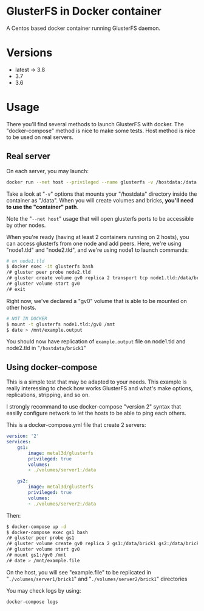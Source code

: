 # GlusterFS in Docker container

A Centos based docker container running GlusterFS daemon.

# Versions

- latest -> 3.8
- 3.7
- 3.6

# Usage

There you'll find several methods to launch GlusterFS with docker. The "docker-compose" method is nice to make some tests. Host method is nice to be used on real servers. 

## Real server

On each server, you may launch:

```bash
docker run --net host --privileged --name glusterfs -v /hostdata:/data  metal3d/glusterfs
```

Take a look at "`-v`" options that mounts your "/hostdata" directory inside the container as "/data". 
When you will create volumes and bricks, **you'll need to use the "container" path**. 

Note the "`--net host`" usage that will open glusterfs ports to be accessible by other nodes. 

When you're ready (having at least 2 containers running on 2 hosts), you can access glusterfs from one node and add peers. Here, we're using "node1.tld" and "node2.tld", and we're using node1 to launch commands:

```bash
# on node1.tld
$ docker exec -it glusterfs bash
/# gluster peer probe node2.tld
/# gluster create volume gv0 replica 2 transport tcp node1.tld:/data/brick1 node2.tld:/data/brick1 force
/# gluster volume start gv0
/# exit
```

Right now, we've declared a "gv0" volume that is able to be mounted on other hosts.

```bash
# NOT IN DOCKER
$ mount -t glusterfs node1.tld:/gv0 /mnt
$ date > /mnt/example.output
```

You should now have replication of `example.output` file on node1.tld and node2.tld in "`/hostdata/brick1`"

## Using docker-compose

This is a simple test that may be adapted to your needs. This example is really interessing to check how works GlusterFS and what's make options, replications, stripping, and so on.

I strongly recommand to use docker-compose "version 2" syntax that easilly configure network to let the hosts to be able to ping each others.   


This is a docker-compose.yml file that create 2 servers:

```yaml
version: '2'
services:
    gs1:
        image: metal3d/glusterfs
        privileged: true
        volumes:
        - ./volumes/server1:/data

    gs2:
        image: metal3d/glusterfs
        privileged: true
        volumes:
        - ./volumes/server2:/data
```

Then:

```bash
$ docker-compose up -d
$ docker-compose exec gs1 bash
/# gluster peer probe gs1
/# gluster volume create gv0 replica 2 gs1:/data/brick1 gs2:/data/brick1 force
/# gluster volume start gv0
/# mount gs1:/gv0 /mnt
/# date > /mnt/example.file
```

On the host, you will see "example.file" to be replicated in "`./volumes/server1/brick1`" and "`./volumes/server2/brick1`" directories

You may check logs by using:

```bash
docker-compose logs
```


